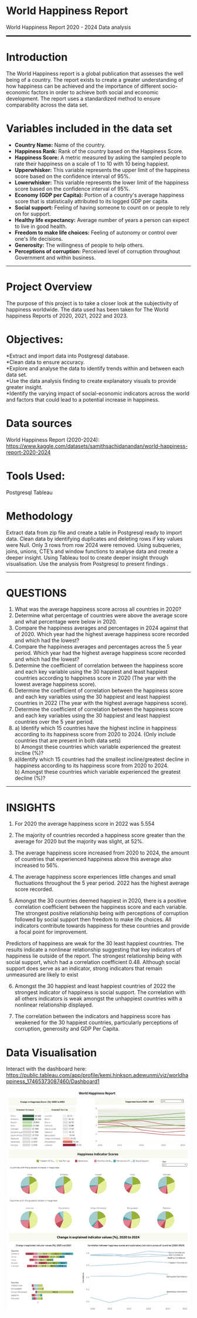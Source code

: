# World Happiness Report
World Happiness Report 2020 - 2024 Data analysis

<hr style="border: 1px solid black;">

# **Introduction**

The World Happiness report is a global publication that assesses the well being of a country. The report exists to create a greater understanding of how happiness can be achieved and the importance of different socio-economic factors in order to achieve both social and economic development. The report uses a standardized method to ensure comparability across the data set.

# **Variables included in the data set**  
* **Country Name:** Name of the country.  
* **Happiness Rank:** Rank of the country based on the Happiness Score.  
* **Happiness Score:** A metric measured by asking the sampled people to rate their happiness on a scale of 1 to 10 with 10 being happiest.  
* **Upperwhisker:** This variable represents the upper limit of the happiness score based on the confidence interval of 95%.  
* **Lowerwhisker:** This variable represents the lower limit of the happiness score based on the confidence interval of 95%.  
* **Economy (GDP per Capita):** Portion of a country's average happiness score that is statistically attributed to its logged GDP per capita.  
* **Social support:** Feeling of having someone to count on or people to rely on for support.  
* **Healthy life expectancy:** Average number of years a person can expect to live in good health.  
* **Freedom to make life choices:** Feeling of autonomy or control over one's life decisions.  
* **Generosity:** The willingness of people to help others.  
* **Perceptions of corruption:** Perceived level of corruption throughout Government and within business.  

___
# **Project Overview**  
The purpose of this project is to take a closer look at the subjectivity of happiness worldwide. The data used has been taken for The World happiness Reports of 2020, 2021, 2022 and 2023.  


# **Objectives:**  
*Extract and import data into Postgresql database.  
*Clean data to ensure accuracy.  
*Explore and analyse the data to identify trends within and between each data set.  
*Use the data analysis finding to create explanatory visuals to provide greater insight.  
*Identify the varying impact of social-economic indicators across the world and factors that could lead to a potential increase in happiness.    

# **Data sources**  
World Happiness Report (2020-2024):
https://www.kaggle.com/datasets/samithsachidanandan/world-happiness-report-2020-2024


# **Tools Used:**  
Postgresql
Tableau


# **Methodology**
Extract data from zip file and create a table in Postgresql ready to import data.
Clean data by identifying duplicates and deleting rows if key values were Null. Only 3 rows from row 2024 were removed.
Using subqueries, joins, unions, CTE’s and window functions to analyse data and create a deeper insight.
Using Tableau tool to create deeper insight through visualisation.
Use the analysis from Postgresql to present findings .

___

# **QUESTIONS**

1) What was the average happiness score across all countries in 2020?  
2) Determine what percentage of countries were above the average score and what percentage were below in 2020.  
3) Compare the happiness averages and percentages in 2024 against that of 2020.  Which year had the highest average happiness score recorded and which had the lowest?  
4) Compare the happiness averages and percentages across the 5 year period.  Which year had the highest average happiness score recorded and which had the lowest?  
5) Determine the coefficient of correlation between the happiness score and each key variable using the 30 happiest and least happiest countries according to happiness score in 2020 (The year with the lowest average happiness score).    
6) Determine the coefficient of correlation between the happiness score and each key variables using the 30 happiest and least happiest countries in 2022 (The year with the highest average happiness score).   
7) Determine the coefficient of correlation between the happiness score and each key variables using the 30 happiest and least happiest countries over the 5 year period.   
8) a) Identify which 15 countries have the highest incline in happiness according to its happiness score from 2020 to 2024. (Only include countries that are present in both data sets)  
b) Amongst these countries which variable experienced the greatest incline (%)?    
9) a)Identify which 15 countries had the smallest incline/greatest decline in happiness according to its happiness score from 2020 to 2024.  
b) Amongst these countries which variable experienced the greatest decline (%)?  

___

# **INSIGHTS**

1. For 2020 the average happiness score in 2022 was 5.554

2. The majority of countries recorded a happiness score greater than the average for 2020 but the majority was slight, at 52%.

3. The average happiness score increased from 2020 to 2024, the amount of countries that experienced happiness above this average also increased to 56%.

4. The average happiness score experiences little changes and small fluctuations throughout the 5 year period. 2022 has the highest average score recorded.

5. Amongst the 30 countries deemed happiest in 2020, there is a positive correlation coefficient between the happiness score and each variable. The strongest positive relationship being with perceptions of corruption followed by social support then freedom to make life choices. All indicators contribute towards happiness for these countries and provide a focal point for improvement.

Predictors of happiness are weak for the 30 least happiest countries. The results indicate a nonlinear relationship suggesting that key indicators of happiness lie outside of the report. The strongest relationship being with social support, which had a correlation coefficient 0.48. Although social support does serve as an indicator,  strong indicators that remain unmeasured are likely to exist

6. Amongst the 30 happiest and least happiest countries of 2022 the strongest indicator of happiness is social support. The correlation with all others indicators is weak amongst the unhappiest countries with a nonlinear relationship displayed.

7. The correlation between the indicators and happiness score has weakened for the 30 happiest countries, particularly perceptions of corruption, generosity and GDP Per Capita.

# **Data Visualisation**
Interact with the dashboard here: https://public.tableau.com/app/profile/kemi.hinkson.adewunmi/viz/worldhappiness_17465373087460/Dashboard1 

![](visual.jpg)
